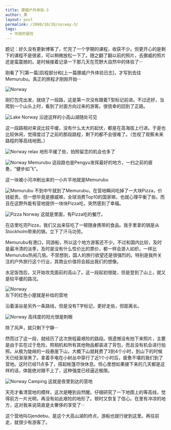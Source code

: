 ```yaml
---
title: 挪威户外体验-3
author: 果
layout: post
permalink: /2008/10/28/norway-3/
tags:
  - 华丽的冒险
---
```

题记：好久没有更新博客了，忙完了一个学期的课程，收获不少。但更开心的是剩下的课程不是很紧，可以稍微放松一下了。随之翻了翻以前的照片，去挪威的照片还是蛮震撼的。是时候接着记录一下那几天在荒野大自然中的体验了···

刚看了下[第一篇]启程部分和[上一篇挪威户外体验日志]，才写到去往Memurubu。真正的旅程才刚刚开始···

![Norway](http://pic.yupoo.com/lishugo/DmSTWTVS/medish.jpg)

刚打包完出发，就绕了一段路，这是第一次没有跟着T型标记前进。不过还好，当爬到一个山头上时，看到了对面方向过来的游客。很侥幸的回到了正路。

![Lake Norway](http://pic.yupoo.com/lishugo/DmSTWbIg/medish.jpg)
沿途这样的小高山湖随处可见

这一段路相对来说比较平缓，没有什么太大的起伏，都是在高海拔上行进。于是也比较休闲，觉得度过了之前的那段路程，剩下的都不会很难了。（忽视了观察未来路程的等高线地图。）

![Norway relax](http://pic.yupoo.com/lishugo/DmSTQLIg/medish.jpg)
地形平缓了些，拍照留念的机会也多了 

![Norway Memurubu](http://pic.yupoo.com/lishugo/DmSTZCAj/medish.jpg)
这段路也是Pengyu发挥最好的地方，一扫之前的疲惫，“健步如飞”。
 
这一块被小河冲刷出来的一小片平地就是Memurubu

![Memurubu](http://pic.yupoo.com/lishugo/DmSTLFiB/medish.jpg) 
不到中午就到了Memurubu，在营地瞬间吃掉了一大块Pizza，价钱挺贵。但一想毕竟是挪威嘛，全球消费Top10的国家嘛，也就心理平衡了些。而且在这野外能有营地提供一块块Pizza吃，突然感到了幸福。

![Pizza Norway](http://pic.yupoo.com/lishugo/DmSTNJPr/medish.jpg) 
这就是里面，有Pizza吃的餐厅。
  
在店里吃完Pizza，我们又出来狂吃了一顿随身携带的食品。我手里拿的锅是从Stockholm带来的锅，立下了汗马功劳。
  
Memurubu有港口，同游船，所以这个地方游客还不少。不过和国内比较，及时是最冷清的淡季，及时是没有什么性价比的票价，都一样会游人如织，一样比Memurubu热闹几倍。不禁想到，国人的旅行欲望还是很强烈的。特别是我所关注的户外旅行这个行业，其商业价值将会超出我们的想像。
  
水足饭饱后，又开始攻克面前的高山了。这一段起初很陡，但是登到了山上，就又是较平缓的路况。

![Norway](http://pic.yupoo.com/lishugo/DmSTOTjg/medish.jpg)  
左下的红色小屋就是补给的营地
  
沿着溪谷是另外一条路线，但是没有T字标记，更好走些，但距离长。

![Norway](http://pic.yupoo.com/lishugo/DmSU0w5U/medish.jpg) 
高纬度的阳光很是刺眼
  
除了风声，就只剩下宁静···
 
然而过了这一段，就经历了这次旅程最艰险的路段。很遗憾没有拍下来照片，主要是由于实在过于危险，照相机和所有其他物品都装进了背包，而且没有机会进行拍照。从极为陡峭的一段悬崖下山，大概下山就耗费了3到4个小时，到山下的时候天已经渐渐黑了。拿着手电在小树丛中穿行了近1个小时后，疲惫不堪的我们到了营地。这时已经11点多了，搭起帐篷尽快休息。但心里想如果接下来的几天都是这样的话，体能绝对跟不上了，这种强度已经逼近极限。

![Norway Camping](http://pic.yupoo.com/lishugo/DmSTUczw/medish.jpg) 
这就是夜里到达的营地
 
天亮才看清营地的模样，这次是睡到自然醒。仔细研究了一下地图上的等高线，觉得前方一片光明，再没有如此艰险的地形了。顿时又恢复了信心。在里有冲凉的地方，这对我来说简直是太奢侈的享受了···
 
这个营地叫Gjendebu，是这个大高山湖的终点，游船也就行驶到这里。再往前走，就很少有游客了。
  
